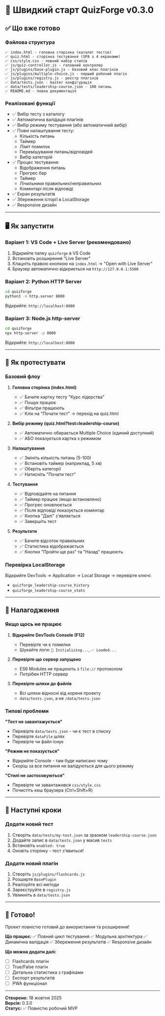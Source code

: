 # 🚀 Швидкий старт QuizForge v0.3.0

## ✅ Що вже готово

### Файлова структура
```
✅ index.html - головна сторінка (каталог тестів)
✅ quiz.html - сторінка тестування (SPA з 4 екранами)
✅ css/style.css - повний набір стилів
✅ js/quiz-controller.js - головний контролер
✅ js/plugins/base-plugin.js - базовий клас плагінів
✅ js/plugins/multiple-choice.js - перший робочий плагін
✅ js/plugins/registry.js - реєстр плагінів
✅ data/tests.json - master конфігурація
✅ data/tests/leadership-course.json - 100 питань
✅ README.md - повна документація
```

### Реалізовані функції
- ✅ Вибір тесту з каталогу
- ✅ Автоматична валідація плагінів
- ✅ Вибір режиму тестування (або автоматичний вибір)
- ✅ Повні налаштування тесту:
  - Кількість питань
  - Таймер
  - Ліміт помилок
  - Перемішування питань/відповідей
  - Вибір категорій
- ✅ Процес тестування:
  - Відображення питань
  - Прогрес бар
  - Таймер
  - Лічильники правильних/неправильних
  - Коментарі після відповіді
- ✅ Екран результатів
- ✅ Збереження історії в LocalStorage
- ✅ Responsive дизайн

---

## 🖥️ Як запустити

### Варіант 1: VS Code + Live Server (рекомендовано)

1. Відкрийте папку `quizforge` в VS Code
2. Встановіть розширення "Live Server"
3. Клацніть правою кнопкою на `index.html` → "Open with Live Server"
4. Браузер автоматично відкриється на `http://127.0.0.1:5500`

### Варіант 2: Python HTTP Server

```bash
cd quizforge
python3 -m http.server 8000
```

Відкрийте: `http://localhost:8000`

### Варіант 3: Node.js http-server

```bash
cd quizforge
npx http-server -p 8000
```

Відкрийте: `http://localhost:8000`

---

## 🧪 Як протестувати

### Базовий флоу

1. **Головна сторінка (index.html)**
   - ✅ Бачите картку тесту "Курс лідерства"
   - ✅ Пошук працює
   - ✅ Фільтри працюють
   - ✅ Клік на "Почати тест" → перехід на quiz.html

2. **Вибір режиму (quiz.html?test=leadership-course)**
   - ✅ Автоматично обирається Multiple Choice (єдиний доступний)
   - ✅ АБО показується картка з режимом

3. **Налаштування**
   - ✅ Змініть кількість питань (5-100)
   - ✅ Встановіть таймер (наприклад, 5 хв)
   - ✅ Оберіть категорії
   - ✅ Натисніть "Почати тест"

4. **Тестування**
   - ✅ Відповідайте на питання
   - ✅ Таймер працює (якщо встановлено)
   - ✅ Прогрес оновлюється
   - ✅ Після відповіді показується коментар
   - ✅ Кнопка "Далі" з'являється
   - ✅ Завершіть тест

5. **Результати**
   - ✅ Бачите відсоток правильних
   - ✅ Статистика відображається
   - ✅ Кнопки "Пройти ще раз" та "Назад" працюють

### Перевірка LocalStorage

Відкрийте DevTools → Application → Local Storage → перевірте ключі:
- `quizforge_leadership-course_history`
- `quizforge_leadership-course_stats`

---

## 🔧 Налагодження

### Якщо щось не працює

1. **Відкрийте DevTools Console (F12)**
   - Перевірте чи є помилки
   - Шукайте логи: `🚀 Initializing...`, `✅ Loaded...`

2. **Перевірте що сервер запущено**
   - ES6 Modules не працюють з `file://` протоколом
   - Потрібен HTTP сервер

3. **Перевірте шляхи до файлів**
   - Всі шляхи відносні від кореня проекту
   - `data/tests.json`, а не `/data/tests.json`

### Типові проблеми

**"Тест не завантажується"**
- Перевірте `data/tests.json` - чи є тест в списку
- Перевірте `dataFile` шлях
- Перевірте чи файл існує

**"Режим не показується"**
- Відкрийте Console - там буде написано чому
- Скоріш за все питання не валідуються для цього режиму

**"Стилі не застосовуються"**
- Перевірте чи завантажився `css/style.css`
- Почистіть кеш браузера (Ctrl+Shift+R)

---

## 📝 Наступні кроки

### Додати новий тест

1. Створіть `data/tests/my-test.json` за зразком `leadership-course.json`
2. Додайте запис в `data/tests.json` у масив `tests`
3. Встановіть `enabled: true`
4. Оновіть сторінку - тест з'явиться!

### Додати новий плагін

1. Створіть `js/plugins/flashcards.js`
2. Розширте `BasePlugin`
3. Реалізуйте всі методи
4. Зареєструйте в `registry.js`
5. Увімкніть в `data/tests.json`

---

## 🎉 Готово!

Проект повністю готовий до використання та розширення!

**Що працює:**
✅ Повний цикл тестування
✅ Модульна архітектура
✅ Динамічна валідація
✅ Збереження результатів
✅ Responsive дизайн

**Що можна додати далі:**
- [ ] Flashcards плагін
- [ ] True/False плагін
- [ ] Детальна статистика з графіками
- [ ] Експорт результатів
- [ ] PWA функціонал

---

**Створено:** 18 жовтня 2025  
**Версія:** 0.3.0  
**Статус:** ✅ Повністю робочий MVP
